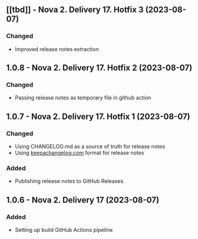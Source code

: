## [[tbd]] - Nova 2. Delivery 17. Hotfix 3 (2023-08-07)

### Changed
* Improved release notes extraction

## 1.0.8 - Nova 2. Delivery 17. Hotfix 2 (2023-08-07)

### Changed
* Passing release notes as temporary file in github action

## 1.0.7 - Nova 2. Delivery 17. Hotfix 1 (2023-08-07)

### Changed
* Using CHANGELOG.md as a source of truth for release notes
* Using [keepachangelog.com](https://keepachangelog.com/en/1.0.0/) format for release notes

### Added
* Publishing release notes to GitHub Releases

## 1.0.6 - Nova 2. Delivery 17 (2023-08-07)

### Added
* Setting up build GitHub Actions pipeline